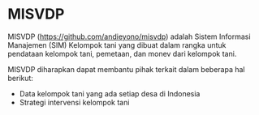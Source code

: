 # MISVDP
MISVDP (https://github.com/andieyono/misvdp) adalah Sistem Informasi Manajemen (SIM) Kelompok tani yang dibuat dalam rangka untuk pendataan kelompok tani, pemetaan, dan monev dari kelompok tani.

MISVDP diharapkan dapat membantu pihak terkait dalam beberapa hal berikut:

- Data kelompok tani yang ada setiap desa di Indonesia
- Strategi intervensi kelompok tani